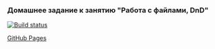 ### Домашнее задание к занятию "Работа с файлами, DnD"
[![Build status](https://ci.appveyor.com/api/projects/status/2oupxpgggfvnvjjb?svg=true)](https://ci.appveyor.com/project/KirillSenkov/ahj-homeworks-dnd)

[GitHub Pages](https://kirillsenkov.github.io/ahj-homeworks.DnD/)
